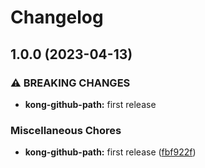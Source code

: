# Changelog

## 1.0.0 (2023-04-13)


### ⚠ BREAKING CHANGES

* **kong-github-path:** first release

### Miscellaneous Chores

* **kong-github-path:** first release ([fbf922f](https://github.com/ptonini/luarocks/commit/fbf922f6d39ddf8af8ba3a57df252664f3d3160c))
